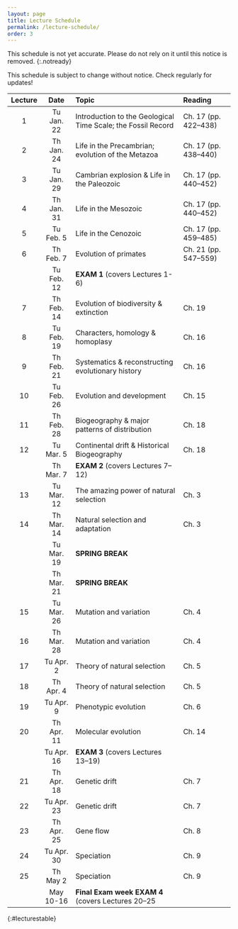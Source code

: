 ```yaml
---
layout: page
title: Lecture Schedule
permalink: /lecture-schedule/
order: 3
---
```

This schedule is not yet accurate. Please do not rely on it until this notice is removed.
{:.notready}

This schedule is subject to change without notice. Check regularly for updates!

Lecture |  Date      | Topic                                                             |  Reading
:-----: | :--------: | :---------------------------------------------------------------- |  :-----------------
   1    | Tu Jan. 22 | Introduction to the Geological Time Scale; the Fossil Record      |  Ch. 17 (pp. 422–438)
   2    | Th Jan. 24 | Life in the Precambrian; evolution of the Metazoa                 |  Ch. 17 (pp. 438–440)
   3    | Tu Jan. 29 | Cambrian explosion & Life in the Paleozoic                        |  Ch. 17 (pp. 440–452)
   4    | Th Jan. 31 | Life in the Mesozoic                                              |  Ch. 17 (pp. 440–452)
   5    | Tu Feb.  5 | Life in the Cenozoic                                              |  Ch. 17 (pp. 459–485)
   6    | Th Feb.  7 | Evolution of primates                                             |  Ch. 21 (pp. 547–559)
        | Tu Feb. 12 | **EXAM 1** (covers Lectures 1-6)                                  |
   7    | Th Feb. 14 | Evolution of biodiversity & extinction                            |  Ch. 19
   8    | Tu Feb. 19 | Characters, homology & homoplasy                                  |  Ch. 16
   9    | Th Feb. 21 | Systematics & reconstructing evolutionary history                 |  Ch. 16
  10    | Tu Feb. 26 | Evolution and development                                         |  Ch. 15
  11    | Th Feb. 28 | Biogeography & major patterns of distribution                     |  Ch. 18
  12    | Tu Mar.  5 | Continental drift & Historical Biogeography                       | Ch. 18
        | Th Mar.  7 | **EXAM 2** (covers Lectures 7–12)                                 |
  13    | Tu Mar. 12 | The amazing power of natural selection                            |  Ch. 3
  14    | Th Mar. 14 | Natural selection and adaptation                                  |  Ch. 3
        | Tu Mar. 19 | **SPRING BREAK**                                                  |
        | Th Mar. 21 | **SPRING BREAK**                                                  |
  15    | Tu Mar. 26 | Mutation and variation                                            |  Ch. 4
  16    | Th Mar. 28 | Mutation and variation                                            |  Ch. 4
  17    | Tu Apr.  2 | Theory of natural selection                                       |  Ch. 5
  18    | Th Apr.  4 | Theory of natural selection                                       |  Ch. 5
  19    | Tu Apr.  9 | Phenotypic evolution                                              |  Ch. 6
  20    | Th Apr. 11 | Molecular evolution                                               |  Ch. 14
        | Tu Apr. 16 | **EXAM 3**  (covers Lectures 13–19)                               |
  21    | Th Apr. 18 | Genetic drift                                                     |  Ch. 7
  22    | Tu Apr. 23 | Genetic drift                                                     |  Ch. 7
  23    | Th Apr. 25 | Gene flow                                                         |  Ch. 8
  24    | Tu Apr. 30 | Speciation                                                        |  Ch. 9
  25    | Th May   2 | Speciation                                                        |  Ch. 9
        | May 10-16  | **Final Exam week EXAM 4** (covers Lectures 20–25                 |
{:#lecturestable}
